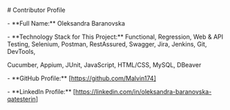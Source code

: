 \# Contributor Profile



\- \*\*Full Name:\*\* Oleksandra Baranovska

\- \*\*Technology Stack for This Project:\*\* Functional, Regression, Web \& API Testing, Selenium, Postman, RestAssured, Swagger, Jira, Jenkins, Git, DevTools,

Cucumber, Appium, JUnit, JavaScript, HTML/CSS, MySQL, DBeaver

\- \*\*GitHub Profile:\*\* \[https://github.com/Malvin174]

\- \*\*LinkedIn Profile:\*\* \[https://linkedin.com/in/oleksandra-baranovska-qatesterin]

